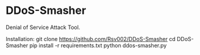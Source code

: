 # DDoS-Smasher
Denial of Service Attack Tool.

Installation:
git clone https://github.com/Rsv002/DDoS-Smasher
cd DDoS-Smasher
pip install -r requirements.txt
python ddos-smasher.py
